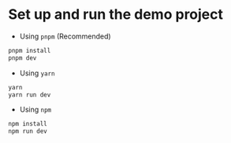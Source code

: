 # Set up and run the demo project

- Using `pnpm` (Recommended)
```bash
pnpm install
pnpm dev
```

- Using `yarn`
```bash
yarn
yarn run dev
```

- Using `npm`
```bash
npm install
npm run dev
```
